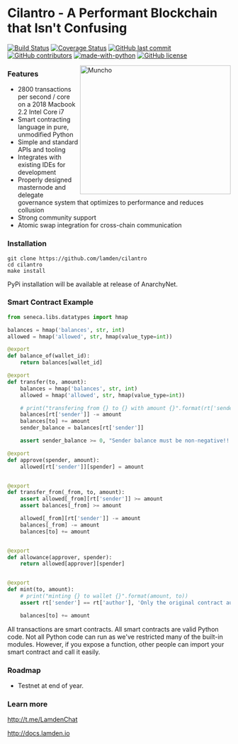 # Cilantro - A Performant Blockchain that Isn't Confusing
[![Build Status](https://travis-ci.org/Lamden/cilantro.svg?branch=master)](https://travis-ci.org/Lamden/cilantro)
[![Coverage Status](https://coveralls.io/repos/github/Lamden/cilantro/badge.svg?branch=master)](https://coveralls.io/github/Lamden/cilantro?branch=master)
[![GitHub last commit](https://img.shields.io/github/last-commit/Lamden/cilantro.svg)](https://github.com/Lamden/cilantro/commits/master) 
[![GitHub contributors](https://img.shields.io/github/contributors/Lamden/cilantro.svg)](https://github.com/Lamden/cilantro/graphs/contributors) 
[![made-with-python](https://img.shields.io/badge/Made%20with-Python-1f425f.svg)](https://www.python.org/)
[![GitHub license](https://img.shields.io/github/license/Lamden/cilantro.svg)](https://github.com/Lamden/cilantro/blob/master/LICENSE)

<img src="https://github.com/Lamden/cilantro/raw/master/muncho.png" align="right"
     title="Muncho" width="340" height="290">

### Features
* 2800 transactions per second / core on a 2018 Macbook 2.2 Intel Core i7
* Smart contracting language in pure, unmodified Python
* Simple and standard APIs and tooling
* Integrates with existing IDEs for development
* Properly designed masternode and delegate governance system that optimizes to performance and reduces collusion
* Strong community support
* Atomic swap integration for cross-chain communication


### Installation
```
git clone https://github.com/lamden/cilantro
cd cilantro
make install
```

PyPi installation will be available at release of AnarchyNet.

### Smart Contract Example
```python
from seneca.libs.datatypes import hmap

balances = hmap('balances', str, int)
allowed = hmap('allowed', str, hmap(value_type=int))

@export
def balance_of(wallet_id):
    return balances[wallet_id]

@export
def transfer(to, amount):
    balances = hmap('balances', str, int)
    allowed = hmap('allowed', str, hmap(value_type=int))

    # print("transfering from {} to {} with amount {}".format(rt['sender, to, amount))
    balances[rt['sender']] -= amount
    balances[to] += amount
    sender_balance = balances[rt['sender']]

    assert sender_balance >= 0, "Sender balance must be non-negative!!!"

@export
def approve(spender, amount):
    allowed[rt['sender']][spender] = amount


@export
def transfer_from(_from, to, amount):
    assert allowed[_from][rt['sender']] >= amount
    assert balances[_from] >= amount

    allowed[_from][rt['sender']] -= amount
    balances[_from] -= amount
    balances[to] += amount


@export
def allowance(approver, spender):
    return allowed[approver][spender]


@export
def mint(to, amount):
    # print("minting {} to wallet {}".format(amount, to))
    assert rt['sender'] == rt['author'], 'Only the original contract author can mint!'

    balances[to] += amount

```

All transactions are smart contracts. All smart contracts are valid Python code. Not all Python code can run as we've restricted many of the built-in modules. However, if you expose a function, other people can import your smart contract and call it easily.

### Roadmap

* Testnet at end of year.

### Learn more

http://t.me/LamdenChat

http://docs.lamden.io
